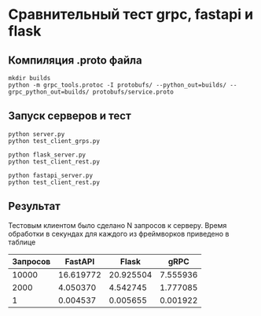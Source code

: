 # Сравнительный тест grpc, fastapi и flask


## Компиляция .proto файла

    mkdir builds 
    python -m grpc_tools.protoc -I protobufs/ --python_out=builds/ --grpc_python_out=builds/ protobufs/service.proto


## Запуск серверов и тест

    python server.py
    python test_client_grps.py

    python flask_server.py
    python test_client_rest.py

    python fastapi_server.py
    python test_client_rest.py


## Результат

Тестовым клиентом было сделано N запросов к серверу. Время обработки в секундах для каждого из фреймворков приведено в таблице

Запросов| FastAPI    | Flask     | gRPC      |
--------|------------|-----------|-----------|
10000   |16.619772   |20.925504  |7.555936   |
2000    |4.050370    |4.542745   |1.777085   |
1       |0.004537    |0.005655   |0.001922   |

